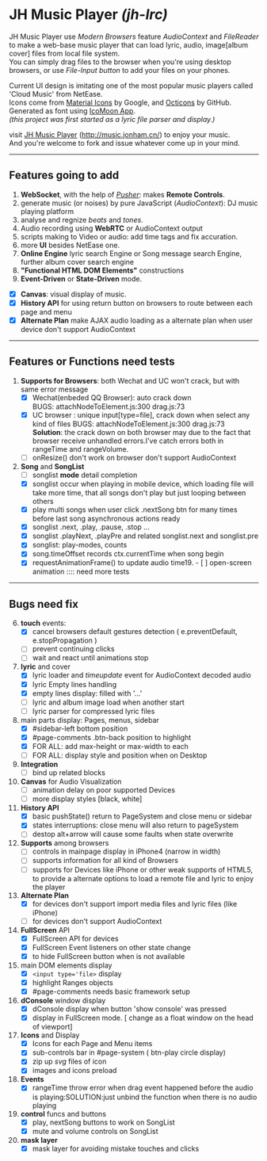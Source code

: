# JH Music Player _(jh-lrc)_
JH Music Player use _Modern Browsers_ feature *AudioContext* and *FileReader* to make a web-base music player that can load lyric, audio, image[album cover] files from local file system.    
You can simply drag files to the browser when you're using desktop browsers, or use _File-Input button_ to add your files on your phones.     

Current UI design is imitating one of the most popular music players called 'Cloud Music' from NetEase.    
Icons come from [Material Icons](https://design.google.com/icons/) by Google, and [Octicons](https://github.com/primer/octicons) by GitHub. Generated as font using [IcoMoon App](https://icomoon.io/app).   
_(this project was first started as a lyric file parser and display.)_    

visit [JH Music Player](http://music.jonham.cn/) (http://music.jonham.cn/) to enjoy your music.    
And you're welcome to fork and issue whatever come up in your mind.

<hr>

## Features going to add

1. **WebSocket**, with the help of _[Pusher](https://pusher.com/)_: makes **Remote Controls**.
3. generate music (or noises) by pure JavaScript (*AudioContext*): DJ music playing platform
4. analyse and regnize *beats* and *tones*.
5. Audio recording using **WebRTC** or AudioContext output
6. scripts making to Video or audio: add time tags and fix accuration.
7. more **UI** besides NetEase one.
9. **Online Engine** lyric search Engine or Song message search Engine, further album cover search engine
11. **"Functional HTML DOM Elements"** constructions
12. **Event-Driven** or **State-Driven** mode.


- [x] **Canvas**: visual display of music.
- [x] **History API** for using return button on browsers to route between each page and menu
- [x] **Alternate Plan** make AJAX audio loading as a alternate plan when user device don't support AudioContext    

<hr>

## Features or Functions need tests
01. **Supports for Browsers**: both Wechat and UC won't crack, but with same error message
    - [x] Wechat(enbeded QQ Browser): auto crack down    
        BUGS: attachNodeToElement.js:300 drag.js:73
    - [x] UC browser : unique input[type=file], crack down when select any kind of files
        BUGS: attachNodeToElement.js:300 drag.js:73    
        **Solution**: the crack down on both browser may due to the fact that browser receive unhandled errors.I've catch errors both in rangeTime and rangeVolume.
    - [ ] onResize() don't work on browser don't support AudioContext
02. **Song** and **SongList**
    - [ ] songlist **mode** detail completion
    - [x] songlist occur when playing in mobile device, which loading file will take more time, that all songs don't play but just looping between others
    - [x] play multi songs when user click .nextSong btn for many times before last song asynchronous actions ready
    - [x] songlist .next, .play, .pause, .stop ...
    - [x] songlist .playNext, .playPre and related songlist.next and songlist.pre
    - [x] songlist: play-modes, counts
    - [x] song.timeOffset records ctx.currentTime when song begin
    - [x] requestAnimationFrame() to update audio time19. - [ ] open-screen animation :::: need more tests

<hr>


## Bugs need fix

06. **touch** events:
    - [x] cancel browsers default gestures detection ( e.preventDefault, e.stopPropagation )
    - [ ] prevent continuing clicks
    - [ ] wait and react until animations stop
07. **lyric** and cover
    - [x] lyric loader and _timeupdate_ event for AudioContext decoded audio
    - [x] lyric Empty lines handling
    - [x] empty lines display: filled with '...'
    - [ ] lyric and album image load when another start
    - [ ] lyric parser for compressed lyric files
09. main parts display: Pages, menus, sidebar
    - [x] #sidebar-left bottom position
    - [x] #page-comments .btn-back position to highlight
    - [x] FOR ALL: add max-height or max-width to each
    - [ ] FOR ALL: display style and position when on Desktop
12. **Integration**
    - [ ] bind up related blocks
13. **Canvas** for Audio Visualization
    - [ ] animation delay on poor supported Devices
    - [ ] more display styles [black, white]
14. **History API**
    - [x] basic pushState() return to PageSystem and close menu or sidebar
    - [x] states interruptions: close menu will also return to pageSystem
    - [ ] destop alt+arrow will cause some faults when state overwrite
10. **Supports** among browsers
    - [ ] controls in mainpage display in iPhone4 (narrow in width)
    - [ ] supports information for all kind of Browsers
    - [ ] supports for Devices like iPhone or other weak supports of HTML5, to provide a alternate options to load a remote file and lyric to enjoy the player
15. **Alternate Plan**
    - [x] for devices don't support import media files and lyric files (like iPhone)
    - [ ] for devices don't support AudioContext
03. **FullScreen** API
    - [x] FullScreen API for devices
    - [x] FullScreen Event listeners on other state change
    - [x] to hide FullScreen button when is not available
01. main DOM elements display
    - [x] `<input type='file>` display
    - [x] highlight Ranges objects
    - [x] #page-comments needs basic framework setup
02. **dConsole** window display
    - [x] dConsole display when button 'show console' was pressed
    - [x] display in FullScreen mode. [ change as a float window on the head of viewport]
04. **Icons** and Display
    - [x] Icons for each Page and Menu items
    - [x] sub-controls bar in #page-system ( btn-play circle display)
    - [x] zip up _svg_ files of icon
    - [x] images and icons preload
05. **Events**
    - [x] rangeTime throw error when drag event happened before the audio is playing:SOLUTION:just unbind the function when there is no audio playing
08. **control** funcs and buttons
    - [x] play, nextSong buttons to work on SongList
    - [x] mute and volume controls on SongList
11. **mask layer**
    - [x] mask layer for avoiding mistake touches and clicks

